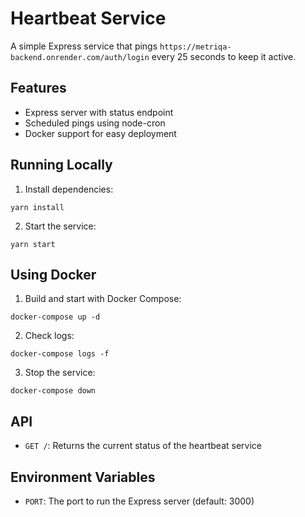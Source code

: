 # Heartbeat Service

A simple Express service that pings `https://metriqa-backend.onrender.com/auth/login` every 25 seconds to keep it active.

## Features

- Express server with status endpoint
- Scheduled pings using node-cron
- Docker support for easy deployment

## Running Locally

1. Install dependencies:
```
yarn install
```

2. Start the service:
```
yarn start
```

## Using Docker

1. Build and start with Docker Compose:
```
docker-compose up -d
```

2. Check logs:
```
docker-compose logs -f
```

3. Stop the service:
```
docker-compose down
```

## API

- `GET /`: Returns the current status of the heartbeat service

## Environment Variables

- `PORT`: The port to run the Express server (default: 3000)

